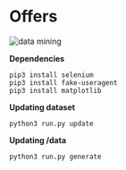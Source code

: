 # Offers

![data mining](https://media.tenor.com/images/a8e3545e271bab5d3848c3f15ccb61ef/tenor.gif)

**Dependencies**<br />
```
pip3 install selenium
pip3 install fake-useragent
pip3 install matplotlib
```

**Updating dataset**<br />
```
python3 run.py update
```

**Updating /data**<br />
```
python3 run.py generate
